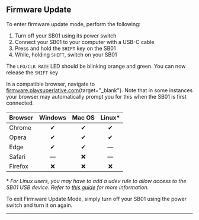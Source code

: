 <article>

## Firmware Update

To enter firmware update mode, perform the following:

1. Turn off your SB01 using its power switch
2. Connect your SB01 to your computer with a USB-C cable
3. Press and hold the `SHIFT` key on the SB01
4. While, holding `SHIFT`, switch on your SB01

The `LFO/CLK RATE` LED should be blinking orange and green. You can now release the `SHIFT` key

In a compatible browser, navigate to [firmware.playsuperlative.com](https://firmware.playsuperlative.com/){target="_blank"}. Note that in some instances your browser may automatically prompt you for this when the SB01 is first connected.

| Browser | Windows | Mac OS | Linux* |
| ------- | :-----: | :----: | :----: |
| Chrome  | ✔       | ✔      | ✔      |
| Opera   | ✔       | ✔      | ✔      |
| Edge    | ✔       | ✔      | —      |
| Safari  | —       | ❌     | —      |
| Firefox | ❌      | ❌     | ❌     |

\* *For Linux users, you may have to add a udev rule to allow access to the SB01 USB device. Refer to [this guide](#linux-webusb-compatibility) for more information.*



To exit Firmware Update Mode, simply turn off your SB01 using the power switch and turn it on again.

</article>

---
